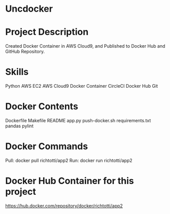 # Uncdocker


# Project Description
Created Docker Container in AWS Cloud9, and Published to Docker Hub and GitHub Repository.

# Skills 
  Python
  AWS EC2
  AWS Cloud9
  Docker Container
  CircleCI
  Docker Hub
  Git

# Docker Contents
  Dockerfile
  Makefile
  README
  app.py
  push-docker.sh
  requirements.txt
  pandas
  pylint

# Docker Commands
  Pull: docker pull richtotti/app2
  Run: docker run richtotti/app2

# Docker Hub Container for this project
  https://hub.docker.com/repository/docker/richtotti/app2
